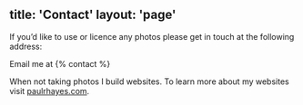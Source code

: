 title: 'Contact'
layout: 'page'
---

If you’d like to use or licence any photos please get in touch at the following address:

Email me at {% contact %}

When not taking photos I build websites. To learn more about my websites visit [paulrhayes.com](http://paulrhayes.com/).
